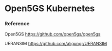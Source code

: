 # Open5GS Kubernetes



### Reference
Open5GS
https://github.com/open5gs/open5gs

UERANSIM
https://github.com/aligungr/UERANSIM
